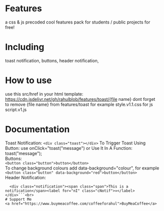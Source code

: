 # Features
a css & js precoded cool features pack for students / public projects for free!
# Including
toast notification, buttons, header notification, 
# How to use
use this src/href in your html template: https://cdn.jsdelivr.net/gh/rahulblob/features/toast/{file name} 
dont forget to remove {file name} from features/toast for example style.v1.1.css for js script.v1.js
# Documentation
Toast Notification:
 ```<div class="toast"></div>```
To Trigger Toast Using Button: use onClick="toast("message") or Use It In A Function: toast("message");<br>
Buttons:<br>
```<button class="button">button</button>```<br>
To change background colours add data-background="colour", for example ```<button class="button" data-background="red">button</button>```<br>
Header Notification:<br/>
```<input type="checkbox" id="nI"/>
  <div class="notification"><span class="span">This is a notification</span><label for="nI" class="cNotif">✕</label></div>```<br>
# Support Me
<a href="https://www.buymeacoffee.com/coffeeforahul">BuyMeaCoffee</a>
